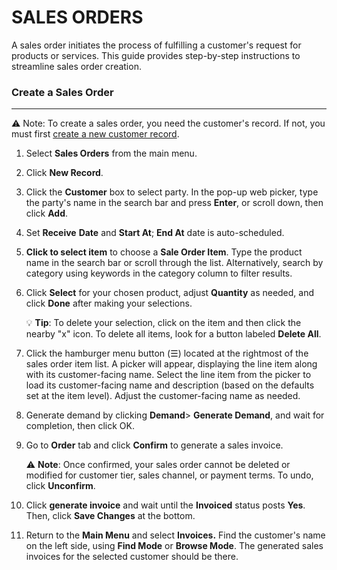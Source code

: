 
# SALES ORDERS

A sales order initiates the process of fulfilling a customer's request for products or services. This guide provides step-by-step instructions to streamline sales order creation.
### Create a Sales Order
______________________
⚠️ Note: To create a sales order, you need the customer's record. If not, you must first [create a new customer record](https://github.com/Fx-Professional-Services/HorizonDocs/blob/sales_order/Horizon%20User%20Guide/03%20Customers/Create%20a%20New%20Customer%20Record.md).

1. Select **Sales Orders** from the main menu. 

2. Click **New Record**.

3. Click the **Customer** box to select party. In the pop-up web picker, type the party's name in the search bar and press **Enter**, or scroll down, then click **Add**.

4. Set **Receive** **Date** and **Start At**; **End At** date is auto-scheduled.

5. **Click to select item** to choose a **Sale Order Item**. Type the product name in the search bar or scroll through the list. Alternatively, search by category using keywords in the category column to filter results.

6. Click **Select** for your chosen product, adjust **Quantity** as needed, and click **Done** after making your selections. 

	 💡 **Tip**: To delete your selection, click on the item and then click the nearby "x" icon. To delete all items, look for a button labeled **Delete All**.

7. Click the hamburger menu button (☰) located at the rightmost of the sales order item list. A picker will appear, displaying the line item along with its customer-facing name. Select the line item from the picker to load its customer-facing name and description (based on the defaults set at the item level). Adjust the customer-facing name as needed.

8. Generate demand by clicking **Demand**> **Generate Demand**, and wait for completion, then click OK. 

9. Go to **Order** tab and click **Confirm** to generate a sales invoice. 

	⚠️ **Note**:  Once confirmed, your sales order cannot be deleted or modified for customer tier, sales channel, or payment terms. To undo, click **Unconfirm**.

10. Click **generate invoice** and wait until the **Invoiced** status posts **Yes**. Then, click **Save Changes** at the bottom. 

11. Return to the **Main Menu** and select **Invoices.** Find the customer's name on the left side, using **Find Mode** or **Browse Mode**. The generated sales invoices for the selected customer should be there. 




